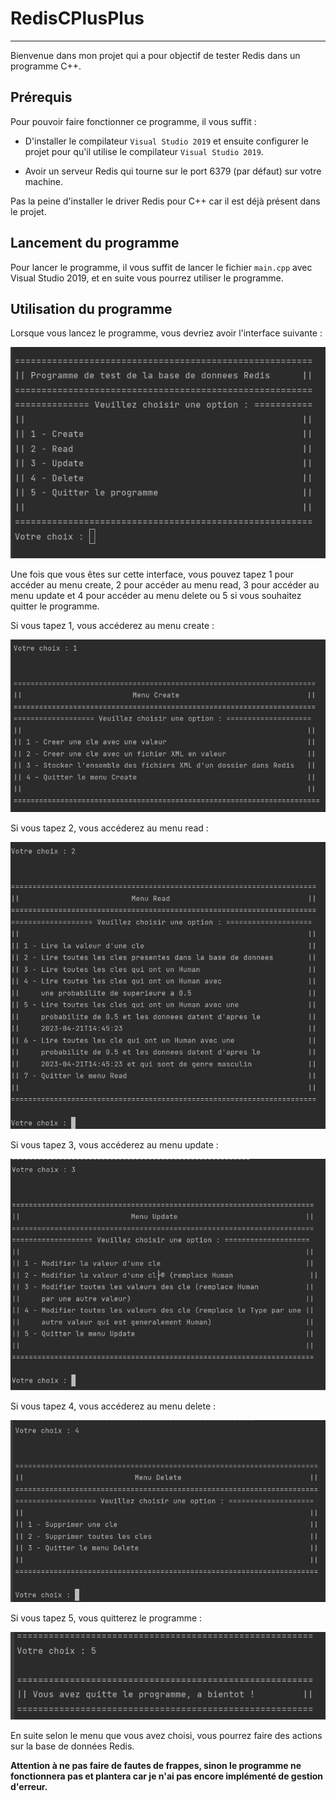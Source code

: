 
RedisCPlusPlus
==============

********
Bienvenue dans mon projet qui a pour objectif de tester Redis dans un programme C++.

Prérequis 
---------

Pour pouvoir faire fonctionner ce programme, il vous suffit : 

- D'installer le compilateur ``Visual Studio 2019`` et
ensuite configurer le projet pour qu'il utilise le compilateur ``Visual Studio 2019``.


- Avoir un serveur Redis qui tourne sur le port 6379 (par défaut) sur votre machine.

Pas la peine d'installer le driver Redis pour C++ car il est déjà présent dans le projet.


Lancement du programme
----------------------

Pour lancer le programme, il vous suffit de lancer le fichier ``main.cpp`` avec Visual Studio 2019,
et en suite  vous pourrez utiliser le programme.

Utilisation du programme
------------------------

Lorsque vous lancez le programme, vous devriez avoir l'interface suivante :

![interfaceProgramme.png](imgREADME%2FinterfaceProgramme.png)

Une fois que vous êtes sur cette interface, vous pouvez tapez 1 pour accéder au menu create, 2 pour accéder au menu read,
3 pour accéder au menu update et 4 pour accéder au menu delete ou 5 si vous souhaitez quitter le programme.

Si vous tapez 1, vous accéderez au menu create :

![choix1.png](imgREADME%2Fchoix1.png)

Si vous tapez 2, vous accéderez au menu read :

![choix2.png](imgREADME%2Fchoix2.png)

Si vous tapez 3, vous accéderez au menu update :

![choix3.png](imgREADME%2Fchoix3.png)

Si vous tapez 4, vous accéderez au menu delete :

![choix4.png](imgREADME%2Fchoix4.png)

Si vous tapez 5, vous quitterez le programme : 

![choix5.png](imgREADME%2Fchoix5.png)

En suite selon le menu que vous avez choisi, vous pourrez faire des actions sur la base de données Redis.

**Attention à ne pas faire de fautes de frappes, sinon le programme ne fonctionnera pas et plantera car je n'ai pas encore
implémenté de gestion d'erreur.**

